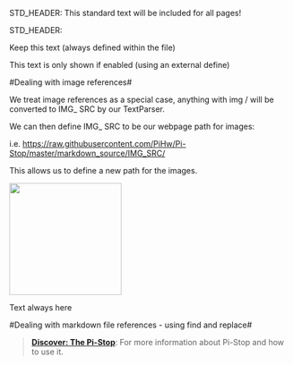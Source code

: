 STD_HEADER: This standard text will be included for all pages!
STD_HEADER: <!--File generated from pihw.com-->




<!--This is a standard comment-->



Keep this text (always defined within the file)


This text is only shown if enabled (using an external define)

#Dealing with image references#
We treat image references as a special case, anything with img / will be converted to IMG_ SRC by our TextParser.
We can then define IMG_ SRC to be our webpage path for images:
i.e. https://raw.githubusercontent.com/PiHw/Pi-Stop/master/markdown_source/IMG_SRC/
This allows us to define a new path for the images.
<img src="IMG_SRC/pihwlogotm.png" height=200 /> 

Text always here


#Dealing with markdown file references - using find and replace#
> [**Discover: The Pi-Stop**](Discover-PiStop.md): For more information about Pi-Stop and how to use it.


